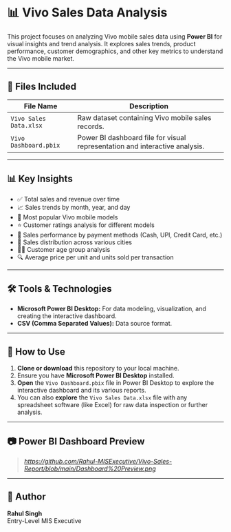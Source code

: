 # 📊 Vivo Sales Data Analysis

This project focuses on analyzing Vivo mobile sales data using **Power BI** for visual insights and trend analysis. It explores sales trends, product performance, customer demographics, and other key metrics to understand the Vivo mobile market.

---

## 📁 Files Included

| File Name                    | Description                                       |
|------------------------------|---------------------------------------------------|
| `Vivo Sales Data.xlsx` | Raw dataset containing Vivo mobile sales records. |
| `Vivo Dashboard.pbix`  | Power BI dashboard file for visual representation and interactive analysis. |

---

## 📊 Key Insights

* ✅ Total sales and revenue over time
* 📈 Sales trends by month, year, and day
* 📱 Most popular Vivo mobile models
* ⭐ Customer ratings analysis for different models
* 💸 Sales performance by payment methods (Cash, UPI, Credit Card, etc.)
* 📍 Sales distribution across various cities
* 🧍‍♂️ Customer age group analysis
* 🔍 Average price per unit and units sold per transaction

---

## 🛠️ Tools & Technologies

* **Microsoft Power BI Desktop:** For data modeling, visualization, and creating the interactive dashboard.
* **CSV (Comma Separated Values):** Data source format.

---

## 🧪 How to Use

1.  **Clone or download** this repository to your local machine.
2.  Ensure you have **Microsoft Power BI Desktop** installed.
3.  **Open** the `Vivo Dashboard.pbix` file in Power BI Desktop to explore the interactive dashboard and its various reports.
4.  You can also **explore** the `Vivo Sales Data.xlsx` file with any spreadsheet software (like Excel) for raw data inspection or further analysis.

---

## 📷 Power BI Dashboard Preview

> *https://github.com/Rahul-MISExecutive/Vivo-Sales-Report/blob/main/Dashboard%20Preview.png*

---

## 🔗 Author

**Rahul Singh**  
Entry-Level MIS Executive
